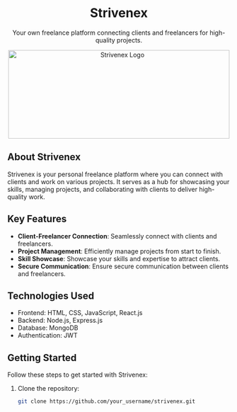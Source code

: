 <!-- Add your project title -->
<h1 align="center">Strivenex</h1>

<!-- Add a brief description of your project -->
<p align="center">Your own freelance platform connecting clients and freelancers for high-quality projects.</p>

<!-- Add project logo or banner -->
<p align="center">
  <img src="https://strivenex.com/_next/image?url=%2F_next%2Fstatic%2Fmedia%2Flogo.f36c0ea3.png&w=256&q=75" alt="Strivenex Logo" width="500" height="200">
</p>

<!-- Add a detailed description of your project -->
## About Strivenex

Strivenex is your personal freelance platform where you can connect with clients and work on various projects. It serves as a hub for showcasing your skills, managing projects, and collaborating with clients to deliver high-quality work.

## Key Features

- **Client-Freelancer Connection**: Seamlessly connect with clients and freelancers.
- **Project Management**: Efficiently manage projects from start to finish.
- **Skill Showcase**: Showcase your skills and expertise to attract clients.
- **Secure Communication**: Ensure secure communication between clients and freelancers.

## Technologies Used

- Frontend: HTML, CSS, JavaScript, React.js
- Backend: Node.js, Express.js
- Database: MongoDB
- Authentication: JWT

## Getting Started

Follow these steps to get started with Strivenex:

1. Clone the repository:
   ```bash
   git clone https://github.com/your_username/strivenex.git
